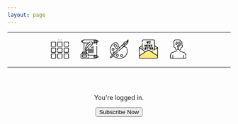 ```yaml
---
layout: page
---
```

<center>
<hr width="100%" size="3">
<div class="container">
        <a href="https://ellisjalia.com"><img src="/assets/icons/menu-bw.png" style="width:43px;height:43px;justify-content:center;display:inline-block;border:1px;margin: 0px 8px;padding:2px;"/></a>
        <a href="https://ellisjalia.com/essays"><img src="/assets/icons/quill-bw.png" style="width:43px;height:43px;justify-content:center;display:inline-block;border:1px;margin: 0px 8px;padding:2px;"/></a>
        <a href="https://ellisjalia.com/art"><img src="/assets/icons/paint-palette-bw.png" style="width:43px;height:43px;justify-content:center;display:inline-block;border:1px;margin: 0px 8px;padding:2px;"/></a>
        <a href="https://ellisjalia.com/newsletter"><img src="/assets/icons/newsletter.png" style="width:43px;height:43px;justify-content:center;display:inline-block;border:1px;margin: 0px 8px;padding:2px;"/></a>
        <a href="https://ellisjalia.com/about"><img src="/assets/icons/unknown-bw.png" style="width:43px;height:43px;justify-content:center;display:inline-block;border:1px;margin: 0px 8px;padding:2px;"/></a>
 </div>
  <hr width="100%" size="3">
  </center>

<!-- Minimal Style -->
<style>
  #firebaseui-auth-container {
    margin: 60px auto;
    max-width: 400px;
    font-family: -apple-system, BlinkMacSystemFont, "Segoe UI", Roboto, "Helvetica Neue", Arial, sans-serif;
    text-align: center;
  }
</style>

<!-- FirebaseUI + Paywall -->
<div id="firebaseui-auth-container"></div>

<div id="paywall-section" style="max-width: 400px; margin: 40px auto; text-align: center;">
  <p>You're logged in. </p>
  <button id="subscribe-button">Subscribe Now</button>
</div>

<div id="premium-content" style="display:none; max-width: 400px; margin: 40px auto; text-align: center;">
  <h3>Premium Content</h3>
  <p>This is your exclusive members-only content.</p>
</div>

<!-- Firebase & FirebaseUI -->
<script src="https://www.gstatic.com/firebasejs/10.8.1/firebase-app-compat.js"></script>
<script src="https://www.gstatic.com/firebasejs/10.8.1/firebase-auth-compat.js"></script>
<script src="https://www.gstatic.com/firebasejs/10.8.1/firebase-firestore-compat.js"></script>
<script src="https://www.gstatic.com/firebasejs/10.8.1/firebase-functions-compat.js"></script>
<script src="https://www.gstatic.com/firebasejs/ui/6.0.2/firebase-ui-auth.js"></script>
<link rel="stylesheet" href="https://www.gstatic.com/firebasejs/ui/6.0.2/firebase-ui-auth.css" />
<script src="https://js.stripe.com/v3/"></script>

<!-- Main Script -->
<script>
  document.addEventListener("DOMContentLoaded", () => {
    const firebaseConfig = {
      apiKey: "AIzaSyDLRxkrPfPbskX2kyNgNMk4MDg-5volGTI",
      authDomain: "ellisjalia-db.firebaseapp.com",
      projectId: "ellisjalia-db",
      storageBucket: "ellisjalia-db.firebasestorage.app",
      messagingSenderId: "269108432993",
      appId: "1:269108432993:web:93262054eb937faf789a20",
      measurementId: "G-NYXXY0PL56"
    };

// Initialize Firebase
const app = initializeApp(firebaseConfig);

    const auth = firebase.auth();
    const db = firebase.firestore();
    const functions = firebase.app().functions("europe-west2");
    const stripe = Stripe("pk_test_51RHASqEIRcgFdVmxdqinCh52Khs11e9HL2boBXeZrd2gBZaVhOx7vLaNcVELgoJMruZswd8tyjJgx5pyEt3LlOpe005GelRYPh");

    const ui = firebaseui.auth.AuthUI.getInstance() || new firebaseui.auth.AuthUI(auth);

    const loginBox = document.getElementById("firebaseui-auth-container");
    const paywall = document.getElementById("paywall-section");
    const premium = document.getElementById("premium-content");
    const subscribeBtn = document.getElementById("subscribe-button");

    async function hasPaid(uid) {
      const snap = await db.collection("users").doc(uid).get();
      return snap.exists && snap.data().status === "active";
    }

    // Handle sign-in via email link
    if (auth.isSignInWithEmailLink(window.location.href)) {
      let email = window.localStorage.getItem("emailForSignIn");
      if (!email) {
        email = window.prompt("Please enter your email to complete sign-in:");
      }

      auth.signInWithEmailLink(email, window.location.href)
        .then(() => {
          window.localStorage.removeItem("emailForSignIn");
        })
        .catch((error) => {
          console.error("Error signing in with email link:", error);
          alert("Error: " + error.message);
        });
    }

    auth.onAuthStateChanged(async (user) => {
      if (user) {
        loginBox.style.display = "none";
        const paid = await hasPaid(user.uid);
        paywall.style.display = paid ? "none" : "block";
        premium.style.display = paid ? "block" : "none";
      } else {
        loginBox.style.display = "block";
        paywall.style.display = "none";
        premium.style.display = "none";

        ui.start("#firebaseui-auth-container", {
          signInOptions: [{
            provider: firebase.auth.EmailAuthProvider.PROVIDER_ID,
            signInMethod: firebase.auth.EmailAuthProvider.EMAIL_LINK_SIGN_IN_METHOD,
            emailLinkSignIn: {
              url: window.location.href,
              handleCodeInApp: true
            }
          }],
          credentialHelper: firebaseui.auth.CredentialHelper.NONE,
          callbacks: {
            signInSuccessWithAuthResult: () => false,
            uiShown: () => {
              const emailInput = document.querySelector(".firebaseui-id-email");
              if (emailInput) {
                emailInput.addEventListener("input", (e) => {
                  window.localStorage.setItem("emailForSignIn", e.target.value);
                });
              }
            }
          }
        });
      }
    });

    if (subscribeBtn) {
      subscribeBtn.addEventListener("click", async () => {
        if (!auth.currentUser) {
          alert("Please log in first.");
          return;
        }

        subscribeBtn.disabled = true;

        try {
          const createCheckout = functions.httpsCallable("createCheckoutSession");
          const { data } = await createCheckout({
            successUrl: window.location.origin + "/newsletter?success=true",
            cancelUrl: window.location.origin + "/newsletter?canceled=true"
          });

          if (data?.url) {
            window.location.href = data.url;
          } else {
            alert("Could not start checkout.");
          }
        } catch (err) {
          console.error("Stripe error:", err);
          alert("Checkout failed: " + err.message);
        } finally {
          subscribeBtn.disabled = false;
        }
      });
    }
  });
</script>



